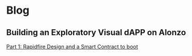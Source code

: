 # Blog

## Building an Exploratory Visual dAPP on Alonzo
[Part 1: Rapidfire Design and a Smart Contract to boot](./blog/timesheet_poc/README.md)